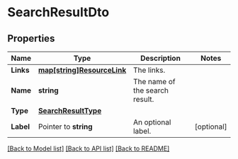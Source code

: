 # SearchResultDto

## Properties

Name | Type | Description | Notes
------------ | ------------- | ------------- | -------------
**Links** | [**map[string]ResourceLink**](ResourceLink.md) | The links. | 
**Name** | **string** | The name of the search result. | 
**Type** | [**SearchResultType**](SearchResultType.md) |  | 
**Label** | Pointer to **string** | An optional label. | [optional] 

[[Back to Model list]](../README.md#documentation-for-models) [[Back to API list]](../README.md#documentation-for-api-endpoints) [[Back to README]](../README.md)


